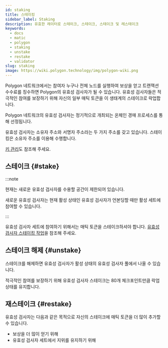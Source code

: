 ```yaml
---
id: staking
title: 스테이킹
sidebar_label: Staking
description: 유효한 레이터로 스테이크, 스테이크, 스테이크 및 레스테이크
keywords:
  - docs
  - matic
  - polygon
  - staking
  - unstake
  - restake
  - validator
slug: staking
image: https://wiki.polygon.technology/img/polygon-wiki.png
---
```


Polygon 네트워크에서는 참여자 누구나 전체 노드를 실행하여 보상을 얻고 트랜잭션 수수료를 징수하면 Polygon의 유효성 검사자가 될 수 있습니다. 유효성 검사자들은 적극적인 참여를 보장하기 위해 자신의 일부 매틱 토큰을 이 생태계의 스테이크로 락업합니다.

Polygon 네트워크의 유효성 검사자는 정기적으로 개최되는 온체인 경매 프로세스를 통해 선정됩니다.

유효성 검사자는 소유자 주소와 서명자 주소라는 두 가지 주소를 갖고 있습니다. 스테이킹은 소유자 주소를 이용해 수행합니다.

[키 관리](key-management.md)도 참조해 주세요.

## 스테이크 {#stake}

:::note

현재는 새로운 유효성 검사자를 수용할 공간이 제한되어 있습니다.

새로운 유효성 검사자는 현재 활성 상태인 유효성 검사자가 언본딩할 때만 활성 세트에 참여할 수 있습니다.

:::

유효성 검사자 세트에 참여하기 위해서는 매틱 토큰을 스테이크하셔야 합니다. [유효성 검사자 스테이킹 작업](/docs/maintain/validate/validator-staking-operations)을 참조해 주세요.

## 스테이크 해제 {#unstake}

스테이크를 해제하면 유효성 검사자가 활성 상태의 유효성 검사자 풀에서 나올 수 있습니다.

적극적인 참여를 보장하기 위해 유효성 검사자 스테이크는 80개 체크포인트만큼 락업 상태를 유지합니다.

## 재스테이크 {#restake}

유효성 검사자는 다음과 같은 목적으로 자신의 스테이크에 매틱 토큰을 더 많이 추가할 수 있습니다.

* 보상을 더 많이 얻기 위해
* 유효성 검사자 세트에서 지위를 유지하기 위해
